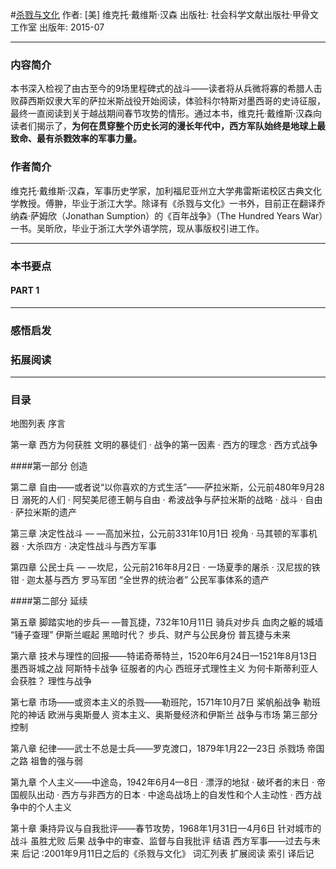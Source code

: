 #[杀戮与文化](https://book.douban.com/subject/26577765/)
作者:  [美] 维克托·戴维斯·汉森
出版社: 社会科学文献出版社·甲骨文工作室
出版年: 2015-07
***
### 内容简介 
本书深入检视了由古至今的9场里程碑式的战斗——读者将从兵微将寡的希腊人击败薛西斯奴隶大军的萨拉米斯战役开始阅读，体验科尔特斯对墨西哥的史诗征服，最终一直阅读到关于越战期间春节攻势的情形。通过本书，维克托·戴维斯·汉森向读者们揭示了，**为何在贯穿整个历史长河的漫长年代中，西方军队始终是地球上最致命、最有杀戮效率的军事力量。**

### 作者简介 
维克托·戴维斯·汉森，军事历史学家，加利福尼亚州立大学弗雷斯诺校区古典文化学教授。傅翀，毕业于浙江大学。除译有《杀戮与文化》一书外，目前正在翻译乔纳森·萨姆欣（Jonathan Sumption）的《百年战争》（The Hundred Years War）一书。吴昕欣，毕业于浙江大学外语学院，现从事版权引进工作。

***
### 本书要点
#### PART 1 
***
### 感悟启发
### 拓展阅读
***
### 目录
地图列表
序言

第一章 西方为何获胜
文明的暴徒们 · 战争的第一因素 · 西方的理念 · 西方式战争

####第一部分 创造

第二章 自由——或者说“以你喜欢的方式生活”——萨拉米斯，公元前480年9月28日
溺死的人们 · 阿契美尼德王朝与自由 · 希波战争与萨拉米斯的战略 · 战斗 · 自由 · 萨拉米斯的遗产

第三章 决定性战斗 — —高加米拉，公元前331年10月1日
视角
 · 马其顿的军事机器
 · 大杀四方
 · 决定性战斗与西方军事

第四章 公民士兵 — —坎尼，公元前216年8月2日
 · 一场夏季的屠杀
 · 汉尼拔的铁钳
 · 迦太基与西方
罗马军团
“全世界的统治者” 公民军事体系的遗产

####第二部分 延续

第五章 脚踏实地的步兵— —普瓦捷，732年10月11日
骑兵对步兵
血肉之躯的城墙
“锤子查理”
伊斯兰崛起
黑暗时代？
步兵、财产与公民身份
普瓦捷与未来

第六章 技术与理性的回报——特诺奇蒂特兰，1520年6月24日—1521年8月13日
墨西哥城之战
阿斯特卡战争
征服者的内心
西班牙式理性主义
为何卡斯蒂利亚人会获胜？
理性与战争

第七章 市场——或资本主义的杀戮——勒班陀，1571年10月7日
桨帆船战争
勒班陀的神话
欧洲与奥斯曼人
资本主义、奥斯曼经济和伊斯兰
战争与市场
第三部分 控制

第八章 纪律——武士不总是士兵——罗克渡口，1879年1月22—23日
杀戮场
帝国之路
祖鲁的强与弱

第九章 个人主义——中途岛，1942年6月4—8日
 · 漂浮的地狱
 · 破坏者的末日
 · 帝国舰队出动
 · 西方与非西方的日本
 · 中途岛战场上的自发性和个人主动性
 · 西方战争中的个人主义

第十章 秉持异议与自我批评——春节攻势，1968年1月31日—4月6日
针对城市的战斗
虽胜尤败
后果
战争中的审查、监督与自我批评
结语 西方军事——过去与未来
后记 :2001年9月11日之后的《杀戮与文化》
词汇列表
扩展阅读
索引
译后记